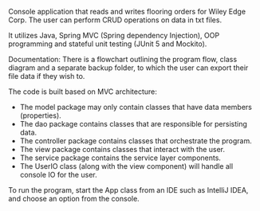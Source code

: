 Console application that reads and writes flooring orders for Wiley Edge Corp. The user can perform CRUD operations on data in txt files.

It utilizes Java, Spring MVC (Spring dependency Injection), OOP programming and stateful unit testing (JUnit 5 and Mockito).

Documentation:
There is a flowchart outlining the program flow, class diagram and a separate backup folder, to which the user can export their file data if they wish to.

The code is built based on MVC architecture:
- The model package may only contain classes that have data members (properties).
- The dao package contains classes that are responsible for persisting data.
- The controller package contains classes that orchestrate the program.
- The view package contains classes that interact with the user.
- The service package contains the service layer components.
- The UserIO class (along with the view component) will handle all console IO for the user.

To run the program, start the App class from an IDE such as IntelliJ IDEA, and choose an option from the console. 
